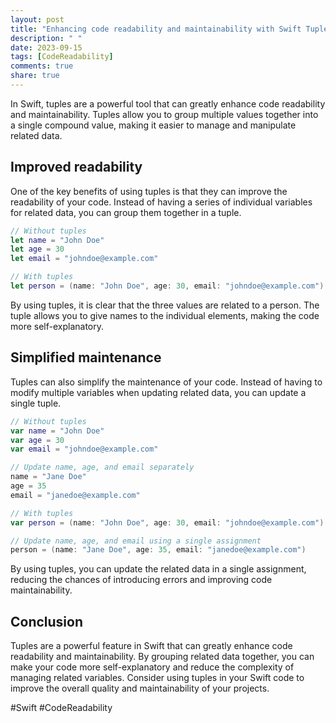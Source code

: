```yaml
---
layout: post
title: "Enhancing code readability and maintainability with Swift Tuples."
description: " "
date: 2023-09-15
tags: [CodeReadability]
comments: true
share: true
---
```


In Swift, tuples are a powerful tool that can greatly enhance code readability and maintainability. Tuples allow you to group multiple values together into a single compound value, making it easier to manage and manipulate related data.

## Improved readability

One of the key benefits of using tuples is that they can improve the readability of your code. Instead of having a series of individual variables for related data, you can group them together in a tuple.

```swift
// Without tuples
let name = "John Doe"
let age = 30
let email = "johndoe@example.com"

// With tuples
let person = (name: "John Doe", age: 30, email: "johndoe@example.com")
```

By using tuples, it is clear that the three values are related to a person. The tuple allows you to give names to the individual elements, making the code more self-explanatory.

## Simplified maintenance

Tuples can also simplify the maintenance of your code. Instead of having to modify multiple variables when updating related data, you can update a single tuple.

```swift
// Without tuples
var name = "John Doe"
var age = 30
var email = "johndoe@example.com"

// Update name, age, and email separately
name = "Jane Doe"
age = 35
email = "janedoe@example.com"

// With tuples
var person = (name: "John Doe", age: 30, email: "johndoe@example.com")

// Update name, age, and email using a single assignment
person = (name: "Jane Doe", age: 35, email: "janedoe@example.com")
```

By using tuples, you can update the related data in a single assignment, reducing the chances of introducing errors and improving code maintainability.

## Conclusion

Tuples are a powerful feature in Swift that can greatly enhance code readability and maintainability. By grouping related data together, you can make your code more self-explanatory and reduce the complexity of managing related variables. Consider using tuples in your Swift code to improve the overall quality and maintainability of your projects.

#Swift #CodeReadability